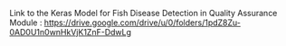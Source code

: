 Link to the Keras Model for Fish Disease Detection in Quality Assurance Module :
https://drive.google.com/drive/u/0/folders/1pdZ8Zu-0AD0U1n0wnHkVjK1ZnF-DdwLg
